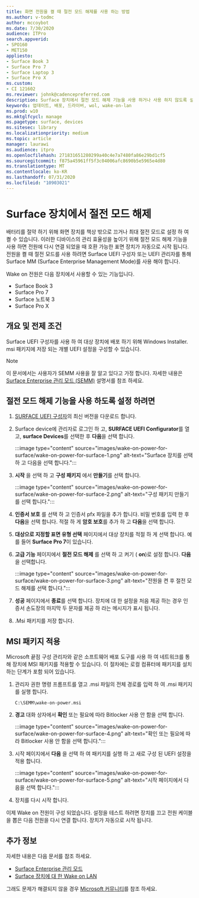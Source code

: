 ```yaml
---
title: 화면 전원을 켤 때 절전 모드 해제를 사용 하는 방법
ms.author: v-todmc
author: mccoybot
ms.date: 7/30/2020
audience: ITPro
search.appverid:
- SPO160
- MET150
appliesto:
- Surface Book 3
- Surface Pro 7
- Surface Laptop 3
- Surface Pro X
ms.custom:
- CI 121602
ms.reviewer: johnk@cadencepreferred.com
description: Surface 장치에서 절전 모드 해제 기능을 사용 하거나 사용 하지 않도록 설정 하는 방법에 대해 설명 합니다.
keywords: 업데이트, 배포, 드라이버, wol, wake-on-lan
ms.prod: w10
ms.mktglfcycl: manage
ms.pagetype: surface, devices
ms.sitesec: library
ms.localizationpriority: medium
ms.topic: article
manager: laurawi
ms.audience: itpro
ms.openlocfilehash: 271831651280299a40c4e7a7480fa86e29bd1cf5
ms.sourcegitcommit: f875a45961ff5f3c04006afc8690b5e5965e4d80
ms.translationtype: MT
ms.contentlocale: ko-KR
ms.lasthandoff: 07/31/2020
ms.locfileid: "10903021"
---
```

# Surface 장치에서 절전 모드 해제

배터리를 절약 하기 위해 화면 장치를 책상 밖으로 끄거나 최대 절전 모드로 설정 하 여 켤 수 있습니다. 이러한 디바이스의 관리 효율성을 높이기 위해 절전 모드 해제 기능을 사용 하면 전원에 다시 연결 되었을 때 호환 가능한 표면 장치가 자동으로 시작 됩니다. 전원을 켤 때 절전 모드를 사용 하려면 Surface UEFI 구성자 또는 UEFI 관리자를 통해 Surface MM (Surface Enterprise Management Mode)를 사용 해야 합니다.

Wake on 전원은 다음 장치에서 사용할 수 있는 기능입니다.

- Surface Book 3
- Surface Pro 7
- Surface 노트북 3
- Surface Pro X 

## 개요 및 전제 조건

Surface UEFI 구성자를 사용 하 여 대상 장치에 배포 하기 위해 Windows Installer. msi 패키지에 저장 되는 개별 UEFI 설정을 구성할 수 있습니다. 

> [!NOTE]
> 이 문서에서는 사용자가 SEMM 사용을 잘 알고 있다고 가정 합니다. 자세한 내용은 [Surface Enterprise 관리 모드 (SEMM)](surface-enterprise-management-mode.md) 설명서를 참조 하세요.

## 절전 모드 해제 기능을 사용 하도록 설정 하려면

1.  [SURFACE UEFI 구성자](https://www.microsoft.com/download/confirmation.aspx?id=46703)의 최신 버전을 다운로드 합니다.
2.  Surface device에 관리자로 로그인 하 고, **SURFACE UEFI Configurator**를 열고, **surface Devices**를 선택한 후 **다음**을 선택 합니다.

    :::image type="content" source="images/wake-on-power-for-surface/wake-on-power-for-surface-1.png" alt-text="Surface 장치를 선택 하 고 다음을 선택 합니다.":::
3.  **시작** 을 선택 하 고 **구성 패키지** 에서 **만들기**를 선택 합니다.

    :::image type="content" source="images/wake-on-power-for-surface/wake-on-power-for-surface-2.png" alt-text="구성 패키지 만들기를 선택 합니다.":::
4.  **인증서 보호** 를 선택 하 고 인증서 pfx 파일을 추가 합니다. 비밀 번호를 입력 한 후 **다음**을 선택 합니다. 적절 하 게 **암호 보호**를 추가 하 고 **다음**을 선택 합니다.
5.  **대상으로 지정할 표면 유형 선택** 페이지에서 대상 장치를 적절 하 게 선택 합니다. 예를 들어 **Surface Pro 7**이 있습니다.
6.  **고급 기능** 페이지에서 **절전 모드 해제** 를 선택 하 고 켜기 ( **on**)로 설정 합니다. **다음**을 선택합니다.

    :::image type="content" source="images/wake-on-power-for-surface/wake-on-power-for-surface-3.png" alt-text="전원을 켠 후 절전 모드 해제를 선택 합니다."::: 
7.  **성공** 페이지에서 **종료**를 선택 합니다. 장치에 대 한 설정을 처음 제공 하는 경우 인증서 손도장의 마지막 두 문자를 제공 하 라는 메시지가 표시 됩니다. 
8.  .Msi 패키지를 저장 합니다. 

## MSI 패키지 적용 

Microsoft 끝점 구성 관리자와 같은 소프트웨어 배포 도구를 사용 하 여 네트워크를 통해 장치에 MSI 패키지를 적용할 수 있습니다. 이 절차에는 로컬 컴퓨터에 패키지를 설치 하는 단계가 포함 되어 있습니다. 

1.  관리자 권한 명령 프롬프트를 열고 .msi 파일의 전체 경로를 입력 하 여 .msi 패키지를 실행 합니다. 

    ```
    C:\SEMM\wake-on-power.msi 
    ```

2.  **경고** 대화 상자에서 **확인** 또는 필요에 따라 Bitlocker 사용 안 함을 선택 합니다.

    :::image type="content" source="images/wake-on-power-for-surface/wake-on-power-for-surface-4.png" alt-text="확인 또는 필요에 따라 Bitlocker 사용 안 함을 선택 합니다.":::
3.  시작 페이지에서 **다음** 을 선택 하 여 패키지를 실행 하 고 새로 구성 된 UEFI 설정을 적용 합니다.

    :::image type="content" source="images/wake-on-power-for-surface/wake-on-power-for-surface-5.png" alt-text="시작 페이지에서 다음을 선택 합니다.":::
4.  장치를 다시 시작 합니다. 

이제 Wake on 전원이 구성 되었습니다. 설정을 테스트 하려면 장치를 끄고 전원 케이블을 뽑은 다음 전원을 다시 연결 합니다. 장치가 자동으로 시작 됩니다. 

## 추가 정보

자세한 내용은 다음 문서를 참조 하세요. 

- [Surface Enterprise 관리 모드](surface-enterprise-management-mode.md)
- [Surface 장치에 대 한 Wake on LAN](wake-on-lan-for-surface-devices.md)

그래도 문제가 해결되지 않을 경우 [Microsoft 커뮤니티](https://answers.microsoft.com/)를 참조 하세요.